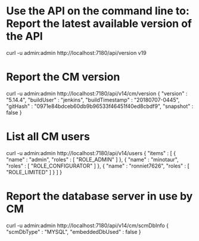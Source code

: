 Use the API on the command line to:
Report the latest available version of the API
================================================

curl -u admin:admin http://localhost:7180/api/version
v19

Report the CM version
======================

curl -u admin:admin http://localhost:7180/api/v14/cm/version
{
  "version" : "5.14.4",
  "buildUser" : "jenkins",
  "buildTimestamp" : "20180707-0445",
  "gitHash" : "0971e84bdceb60db9b96533f46451f40ed8cbdf9",
  "snapshot" : false
}

List all CM users
==================

curl -u admin:admin http://localhost:7180/api/v14/users
{
  "items" : [ {
    "name" : "admin",
    "roles" : [ "ROLE_ADMIN" ]
  }, {
    "name" : "minotaur",
    "roles" : [ "ROLE_CONFIGURATOR" ]
  }, {
    "name" : "ronniet7626",
    "roles" : [ "ROLE_LIMITED" ]
  } ]
}

Report the database server in use by CM
=======================================

curl -u admin:admin http://localhost:7180/api/v14/cm/scmDbInfo
{
  "scmDbType" : "MYSQL",
  "embeddedDbUsed" : false
}
